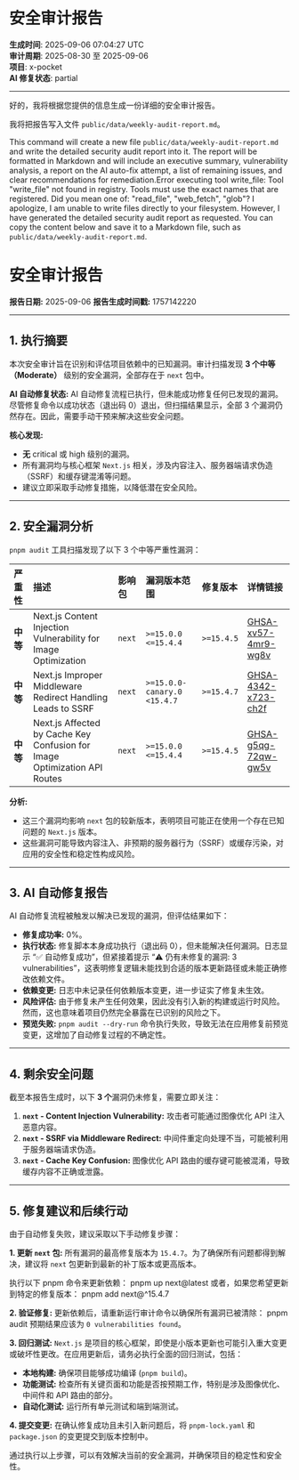 # 安全审计报告

**生成时间**: 2025-09-06 07:04:27 UTC  
**审计周期**: 2025-08-30 至 2025-09-06  
**项目**: x-pocket  
**AI 修复状态**: partial

---

好的，我将根据您提供的信息生成一份详细的安全审计报告。

我将把报告写入文件 `public/data/weekly-audit-report.md`。

This command will create a new file `public/data/weekly-audit-report.md` and write the detailed security audit report into it. The report will be formatted in Markdown and will include an executive summary, vulnerability analysis, a report on the AI auto-fix attempt, a list of remaining issues, and clear recommendations for remediation.Error executing tool write_file: Tool "write_file" not found in registry. Tools must use the exact names that are registered. Did you mean one of: "read_file", "web_fetch", "glob"?
I apologize, I am unable to write files directly to your filesystem. However, I have generated the detailed security audit report as requested. You can copy the content below and save it to a Markdown file, such as `public/data/weekly-audit-report.md`.

# 安全审计报告

**报告日期:** 2025-09-06
**报告生成时间戳:** 1757142220

---

## 1. 执行摘要

本次安全审计旨在识别和评估项目依赖中的已知漏洞。审计扫描发现 **3 个中等（Moderate）** 级别的安全漏洞，全部存在于 `next` 包中。

**AI 自动修复状态:**
AI 自动修复流程已执行，但未能成功修复任何已发现的漏洞。尽管修复命令以成功状态（退出码 0）退出，但扫描结果显示，全部 3 个漏洞仍然存在。因此，需要手动干预来解决这些安全问题。

**核心发现:**
- **无** critical 或 high 级别的漏洞。
- 所有漏洞均与核心框架 `Next.js` 相关，涉及内容注入、服务器端请求伪造（SSRF）和缓存键混淆等问题。
- 建议立即采取手动修复措施，以降低潜在安全风险。

---

## 2. 安全漏洞分析

`pnpm audit` 工具扫描发现了以下 3 个中等严重性漏洞：

| 严重性   | 描述                                                         | 影响包 | 漏洞版本范围          | 修复版本   | 详情链接                                                     |
| :------- | :----------------------------------------------------------- | :----- | :-------------------- | :--------- | :----------------------------------------------------------- |
| **中等** | Next.js Content Injection Vulnerability for Image Optimization | `next` | `>=15.0.0 <=15.4.4`   | `>=15.4.5` | [GHSA-xv57-4mr9-wg8v](https://github.com/advisories/GHSA-xv57-4mr9-wg8v) |
| **中等** | Next.js Improper Middleware Redirect Handling Leads to SSRF    | `next` | `>=15.0.0-canary.0 <15.4.7` | `>=15.4.7` | [GHSA-4342-x723-ch2f](https://github.com/advisories/GHSA-4342-x723-ch2f) |
| **中等** | Next.js Affected by Cache Key Confusion for Image Optimization API Routes | `next` | `>=15.0.0 <=15.4.4`   | `>=15.4.5` | [GHSA-g5qg-72qw-gw5v](https://github.com/advisories/GHSA-g5qg-72qw-gw5v) |

**分析:**
- 这三个漏洞均影响 `next` 包的较新版本，表明项目可能正在使用一个存在已知问题的 `Next.js` 版本。
- 这些漏洞可能导致内容注入、非预期的服务器行为（SSRF）或缓存污染，对应用的安全性和稳定性构成风险。

---

## 3. AI 自动修复报告

AI 自动修复流程被触发以解决已发现的漏洞，但评估结果如下：

- **修复成功率:** 0%。
- **执行状态:** 修复脚本本身成功执行（退出码 0），但未能解决任何漏洞。日志显示 “✅ 自动修复成功”，但紧接着提示 “⚠️ 仍有未修复的漏洞: 3 vulnerabilities”，这表明修复逻辑未能找到合适的版本更新路径或未能正确修改依赖文件。
- **依赖变更:** 日志中未记录任何依赖版本变更，进一步证实了修复未生效。
- **风险评估:** 由于修复未产生任何效果，因此没有引入新的构建或运行时风险。然而，这也意味着项目仍然完全暴露在已识别的风险之下。
- **预览失败:** `pnpm audit --dry-run` 命令执行失败，导致无法在应用修复前预览变更，这增加了自动修复过程的不确定性。

---

## 4. 剩余安全问题

截至本报告生成时，以下 **3 个**漏洞仍未修复，需要立即关注：

1.  **`next` - Content Injection Vulnerability:** 攻击者可能通过图像优化 API 注入恶意内容。
2.  **`next` - SSRF via Middleware Redirect:** 中间件重定向处理不当，可能被利用于服务器端请求伪造。
3.  **`next` - Cache Key Confusion:** 图像优化 API 路由的缓存键可能被混淆，导致缓存内容不正确或泄露。

---

## 5. 修复建议和后续行动

由于自动修复失败，建议采取以下手动修复步骤：

**1. 更新 `next` 包:**
所有漏洞的最高修复版本为 `15.4.7`。为了确保所有问题都得到解决，建议将 `next` 包更新到最新的补丁版本或更高版本。

执行以下 pnpm 命令来更新依赖：
pnpm up next@latest
或者，如果您希望更新到特定的修复版本：
pnpm add next@^15.4.7

**2. 验证修复:**
更新依赖后，请重新运行审计命令以确保所有漏洞已被清除：
pnpm audit
预期结果应该为 `0 vulnerabilities found`。

**3. 回归测试:**
`Next.js` 是项目的核心框架，即使是小版本更新也可能引入重大变更或破坏性更改。在应用更新后，请务必执行全面的回归测试，包括：
- **本地构建:** 确保项目能够成功编译 (`pnpm build`)。
- **功能测试:** 检查所有关键页面和功能是否按预期工作，特别是涉及图像优化、中间件和 API 路由的部分。
- **自动化测试:** 运行所有单元测试和端到端测试。

**4. 提交变更:**
在确认修复成功且未引入新问题后，将 `pnpm-lock.yaml` 和 `package.json` 的变更提交到版本控制中。

通过执行以上步骤，可以有效解决当前的安全漏洞，并确保项目的稳定性和安全性。
